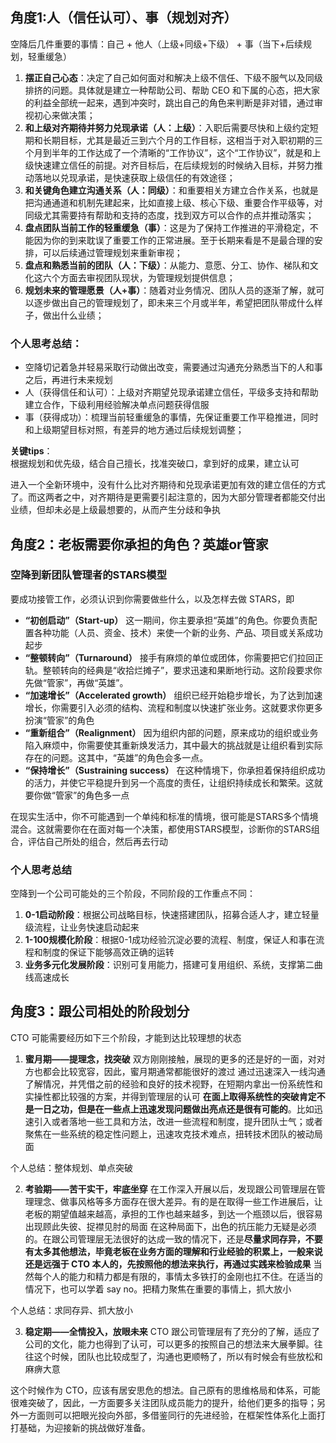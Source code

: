 ## 角度1:人（信任认可）、事（规划对齐）
空降后几件重要的事情：自己 + 他人（上级+同级+下级） + 事（当下+后续规划，轻重缓急）
1) **摆正自己心态**：决定了自己如何面对和解决上级不信任、下级不服气以及同级排挤的问题。具体就是建立一种帮助公司、帮助 CEO 和下属的心态，把大家的利益全部统一起来，遇到冲突时，跳出自己的角色来判断是非对错，通过审视初心来做决策；
2) **和上级对齐期待并努力兑现承诺（人：上级）**：入职后需要尽快和上级约定短期和长期目标，尤其是最近三到六个月的工作目标，这相当于对入职初期的三个月到半年的工作达成了一个清晰的“工作协议”，这个“工作协议”，就是和上级快速建立信任的前提。对齐目标后，在后续规划的时候纳入目标，并努力推动落地以兑现承诺，是快速获取上级信任的有效途径；
3) **和关键角色建立沟通关系（人：同级）**：和重要相关方建立合作关系，也就是把沟通通道和机制先建起来，比如直接上级、核心下级、重要合作平级等，对同级尤其需要持有帮助和支持的态度，找到双方可以合作的点并推动落实；
4) **盘点团队当前工作的轻重缓急（事）**：这是为了保持工作推进的平滑稳定，不能因为你的到来耽误了重要工作的正常进展。至于长期来看是不是最合理的安排，可以后续通过管理规划来重新审视；
5) **盘点和熟悉当前的团队（人：下级）**：从能力、意愿、分工、协作、梯队和文化这六个方面去审视团队现状，为管理规划提供信息；
6) **规划未来的管理愿景（人+事）**：随着对业务情况、团队人员的逐渐了解，就可以逐步做出自己的管理规划了，即未来三个月或半年，希望把团队带成什么样子，做出什么业绩；

### **个人思考总结**：
- 空降切记着急并轻易采取行动做出改变，需要通过沟通充分熟悉当下的人和事之后，再进行未来规划
- 人（获得信任和认可）：上级对齐期望兑现承诺建立信任，平级多支持和帮助建立合作，下级利用经验解决单点问题获得信服
- 事（获得成功）：梳理当前轻重缓急的事情，先保证重要工作平稳推进，同时和上级期望目标对照，有差异的地方通过后续规划调整；

**关键tips**：\
根据规划和优先级，结合自己擅长，找准突破口，拿到好的成果，建立认可

进入一个全新环境中，没有什么比对齐期待和兑现承诺更加有效的建立信任的方式了。而这两者之中，对齐期待是更需要引起注意的，因为大部分管理者都能交付出业绩，但却未必是上级最想要的，从而产生分歧和争执

## **角度2**：老板需要你承担的角色？英雄or管家
### **空降到新团队管理者的STARS模型**
要成功接管工作，必须认识到你需要做些什么，以及怎样去做
STARS，即
- **“初创启动”（Start-up）**
这一期间，你主要承担“英雄”的角色。你要负责配置各种功能（人员、资金、技术）来使一个新的业务、产品、项目或关系成功起步
- **“整顿转向”（Turnaround）**
接手有麻烦的单位或团体，你需要把它们拉回正轨。整顿转向的经典是“收拾烂摊子”，要求迅速和果断地行动。这阶段要求你先做“管家”，再做“英雄”。
- **“加速增长”（Accelerated growth）**
组织已经开始稳步增长，为了达到加速增长，你需要引入必须的结构、流程和制度以快速扩张业务。这就要求你更多扮演“管家”的角色
- **“重新组合”（Realignment）**
因为组织内部的问题，原来成功的组织或业务陷入麻烦中，你需要使其重新焕发活力，其中最大的挑战就是让组织看到实际存在的问题。这其中，“英雄”的角色会多一点。
- **“保持增长”（Sustraining success）**
在这种情境下，你承担着保持组织成功的活力，并使它平稳提升到另一个高度的责任，让组织持续成长和繁荣。这就要你做“管家”的角色多一点

在现实生活中，你不可能遇到一个单纯和标准的情境，很可能是STARS多个情境混合。这就需要你在在面对每一个决策，都使用STARS模型，诊断你的STARS组合，评估自己所处的组合，然后再去行动

### **个人思考总结**
空降到一个公司可能处的三个阶段，不同阶段的工作重点不同：
1) **0-1启动阶段**：根据公司战略目标，快速搭建团队，招募合适人才，建立轻量级流程，让业务快速启动起来
2) **1-100规模化阶段**：根据0-1成功经验沉淀必要的流程、制度，保证人和事在流程和制度的保证下能够高效正确的运转
3) **业务多元化发展阶段**：识别可复用能力，搭建可复用组织、系统，支撑第二曲线高速成长

## **角度3**：跟公司相处的阶段划分
CTO 可能需要经历如下三个阶段，才能到达比较理想的状态
1) **蜜月期——提理念，找突破**
双方刚刚接触，展现的更多的还是好的一面，对对方也都会比较宽容，因此，蜜月期通常都能很好的渡过
通过迅速深入一线沟通了解情况，并凭借之前的经验和良好的技术视野，在短期内拿出一份系统性和实操性都比较强的方案，并得到管理层的认可
**在面上取得系统性的突破肯定不是一日之功，但是在一些点上迅速发现问题做出亮点还是很有可能的**。比如迅速引入或者落地一些工具和方法，改进一些流程和制度，提升团队士气；或者聚焦在一些系统的稳定性问题上，迅速攻克技术难点，扭转技术团队的被动局面

个人总结：整体规划、单点突破

2) **考验期——苦干实干，牢底坐穿**
在工作深入开展以后，发现跟公司管理层在管理理念、做事风格等多方面存在很大差异。有的是在取得一些工作进展后，让老板的期望值越来越高，承担的工作也越来越多，到达一个瓶颈以后，很容易出现顾此失彼、捉襟见肘的局面
在这种局面下，出色的抗压能力无疑是必须的。在跟公司管理层无法很好的达成一致的情况下，还是**尽量求同存异，不要有太多其他想法，毕竟老板在业务方面的理解和行业经验的积累上，一般来说还是远强于 CTO 本人的，先按照他的想法来执行，再通过实践来检验成果**
当然每个人的能力和精力都是有限的，事情太多铁打的金刚也扛不住。在适当的情况下，也可以学着 say no。把精力聚焦在重要的事情上，抓大放小

个人总结：求同存异、抓大放小

3) **稳定期——全情投入，放眼未来**
 CTO 跟公司管理层有了充分的了解，适应了公司的文化，能力也得到了认可，可以更多的按照自己的想法来大展拳脚。往往这个时候，团队也比较成型了，沟通也更顺畅了，所以有时候会有些放松和麻痹大意

这个时候作为 CTO，应该有居安思危的想法。自己原有的思维格局和体系，可能很难突破了，因此，一方面要多关注团队成员能力的提升，给他们更多的指导；另外一方面则可以把眼光投向外部，多借鉴同行的先进经验，在框架性体系化上面打打基础，为迎接新的挑战做好准备。


